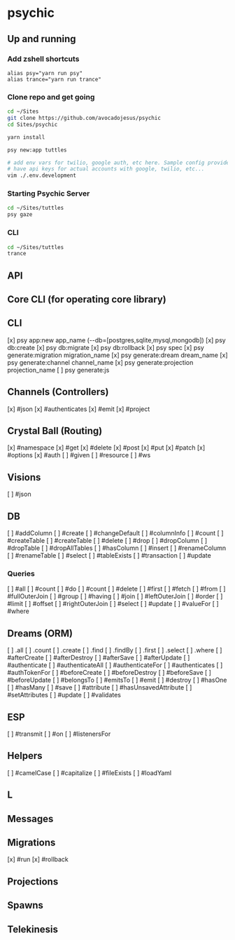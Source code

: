# psychic

## Up and running

### Add zshell shortcuts
```
alias psy="yarn run psy"
alias trance="yarn run trance"
```

### Clone repo and get going
```sh
cd ~/Sites
git clone https://github.com/avocadojesus/psychic
cd Sites/psychic

yarn install

psy new:app tuttles

# add env vars for twilio, google auth, etc here. Sample config provided by Fred, since it will
# have api keys for actual accounts with google, twilio, etc...
vim ./.env.development
```

### Starting Psychic Server
```sh
cd ~/Sites/tuttles
psy gaze
```

### CLI
```sh
cd ~/Sites/tuttles
trance
```


## API

## Core CLI (for operating core library)
## CLI
[x] psy app:new app_name (--db=[postgres,sqlite,mysql,mongodb])
[x] psy db:create
[x] psy db:migrate
[x] psy db:rollback
[x] psy spec
[x] psy generate:migration migration_name
[x] psy generate:dream dream_name
[x] psy generate:channel channel_name
[x] psy generate:projection projection_name
[ ] psy generate:js

## Channels (Controllers)
[x] #json
[x] #authenticates
[x] #emit
[x] #project

## Crystal Ball (Routing)
[x] #namespace
[x] #get
[x] #delete
[x] #post
[x] #put
[x] #patch
[x] #options
[x] #auth
[ ] #given
[ ] #resource
[ ] #ws

## Visions
[ ] #json

## DB
[ ] #addColumn
[ ] #create
[ ] #changeDefault
[ ] #columnInfo
[ ] #count
[ ] #createTable
[ ] #createTable
[ ] #delete
[ ] #drop
[ ] #dropColumn
[ ] #dropTable
[ ] #dropAllTables
[ ] #hasColumn
[ ] #insert
[ ] #renameColumn
[ ] #renameTable
[ ] #select
[ ] #tableExists
[ ] #transaction
[ ] #update

### Queries
[ ] #all
[ ] #count
[ ] #do
[ ] #count
[ ] #delete
[ ] #first
[ ] #fetch
[ ] #from
[ ] #fullOuterJoin
[ ] #group
[ ] #having
[ ] #join
[ ] #leftOuterJoin
[ ] #order
[ ] #limit
[ ] #offset
[ ] #rightOuterJoin
[ ] #select
[ ] #update
[ ] #valueFor
[ ] #where

## Dreams (ORM)
[ ] .all
[ ] .count
[ ] .create
[ ] .find
[ ] .findBy
[ ] .first
[ ] .select
[ ] .where
[ ] #afterCreate
[ ] #afterDestroy
[ ] #afterSave
[ ] #afterUpdate
[ ] #authenticate
[ ] #authenticateAll
[ ] #authenticateFor
[ ] #authenticates
[ ] #authTokenFor
[ ] #beforeCreate
[ ] #beforeDestroy
[ ] #beforeSave
[ ] #beforeUpdate
[ ] #belongsTo
[ ] #emitsTo
[ ] #emit
[ ] #destroy
[ ] #hasOne
[ ] #hasMany
[ ] #save
[ ] #attribute
[ ] #hasUnsavedAttribute
[ ] #setAttributes
[ ] #update
[ ] #validates

## ESP
[ ] #transmit
[ ] #on
[ ] #listenersFor

## Helpers
[ ] #camelCase
[ ] #capitalize
[ ] #fileExists
[ ] #loadYaml

## L
## Messages

## Migrations
[x] #run
[x] #rollback

## Projections
## Spawns
## Telekinesis
